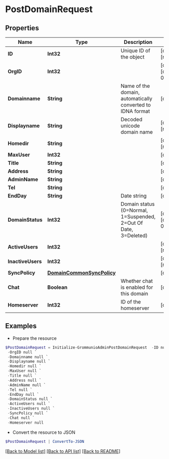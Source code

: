 # PostDomainRequest
## Properties

Name | Type | Description | Notes
------------ | ------------- | ------------- | -------------
**ID** | **Int32** | Unique ID of the object | [optional] [readonly] 
**OrgID** | **Int32** |  | [optional] [default to 0]
**Domainname** | **String** | Name of the domain, automatically converted to IDNA format | [optional] 
**Displayname** | **String** | Decoded unicode domain name | [optional] [readonly] 
**Homedir** | **String** |  | [optional] [readonly] 
**MaxUser** | **Int32** |  | [optional] 
**Title** | **String** |  | [optional] 
**Address** | **String** |  | [optional] 
**AdminName** | **String** |  | [optional] 
**Tel** | **String** |  | [optional] 
**EndDay** | **String** | Date string | [optional] 
**DomainStatus** | **Int32** | Domain status (0&#x3D;Normal, 1&#x3D;Suspended, 2&#x3D;Out Of Date, 3&#x3D;Deleted) | [optional] [default to 0]
**ActiveUsers** | **Int32** |  | [optional] [readonly] 
**InactiveUsers** | **Int32** |  | [optional] [readonly] 
**SyncPolicy** | [**DomainCommonSyncPolicy**](DomainCommonSyncPolicy.md) |  | [optional] 
**Chat** | **Boolean** | Whether chat is enabled for this domain | [optional] 
**Homeserver** | **Int32** | ID of the homeserver | [optional] 

## Examples

- Prepare the resource
```powershell
$PostDomainRequest = Initialize-GrommunioAdminPostDomainRequest  -ID null `
 -OrgID null `
 -Domainname null `
 -Displayname null `
 -Homedir null `
 -MaxUser null `
 -Title null `
 -Address null `
 -AdminName null `
 -Tel null `
 -EndDay null `
 -DomainStatus null `
 -ActiveUsers null `
 -InactiveUsers null `
 -SyncPolicy null `
 -Chat null `
 -Homeserver null
```

- Convert the resource to JSON
```powershell
$PostDomainRequest | ConvertTo-JSON
```

[[Back to Model list]](../README.md#documentation-for-models) [[Back to API list]](../README.md#documentation-for-api-endpoints) [[Back to README]](../README.md)

